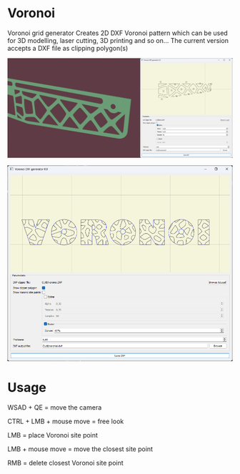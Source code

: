 # Voronoi
Voronoi grid generator
Creates 2D DXF Voronoi pattern which can be used for 3D modelling, laser cutting, 3D printing and so on...
The current version accepts a DXF file as clipping polygon(s)

![voronoi](https://raw.githubusercontent.com/bonafid3/Voronoi/master/voronoi.jpg)

![voronoi](https://raw.githubusercontent.com/bonafid3/Voronoi/master/version0_9.png)

# Usage

WSAD + QE               = move the camera

CTRL + LMB + mouse move = free look

LMB                     = place Voronoi site point

LMB + mouse move        = move the closest site point

RMB                     = delete closest Voronoi site point
